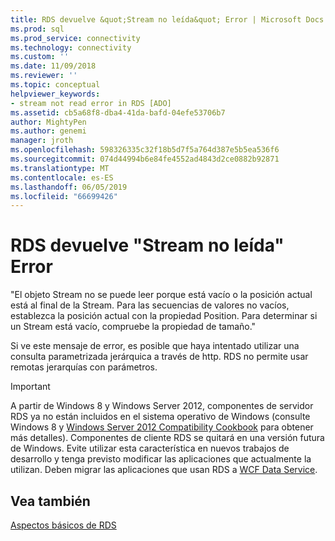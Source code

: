 ```yaml
---
title: RDS devuelve &quot;Stream no leída&quot; Error | Microsoft Docs
ms.prod: sql
ms.prod_service: connectivity
ms.technology: connectivity
ms.custom: ''
ms.date: 11/09/2018
ms.reviewer: ''
ms.topic: conceptual
helpviewer_keywords:
- stream not read error in RDS [ADO]
ms.assetid: cb5a68f8-dba4-41da-bafd-04efe53706b7
author: MightyPen
ms.author: genemi
manager: jroth
ms.openlocfilehash: 598326335c32f18b5d7f5a764d387e5b5ea536f6
ms.sourcegitcommit: 074d44994b6e84fe4552ad4843d2ce0882b92871
ms.translationtype: MT
ms.contentlocale: es-ES
ms.lasthandoff: 06/05/2019
ms.locfileid: "66699426"
---
```

# <a name="rds-returns-quotstream-not-readquot-error"></a>RDS devuelve &quot;Stream no leída&quot; Error
"El objeto Stream no se puede leer porque está vacío o la posición actual está al final de la Stream. Para las secuencias de valores no vacíos, establezca la posición actual con la propiedad Position. Para determinar si un Stream está vacío, compruebe la propiedad de tamaño."  
  
 Si ve este mensaje de error, es posible que haya intentado utilizar una consulta parametrizada jerárquica a través de http. RDS no permite usar remotas jerarquías con parámetros.  
  
> [!IMPORTANT]
>  A partir de Windows 8 y Windows Server 2012, componentes de servidor RDS ya no están incluidos en el sistema operativo de Windows (consulte Windows 8 y [Windows Server 2012 Compatibility Cookbook](https://www.microsoft.com/download/details.aspx?id=27416) para obtener más detalles). Componentes de cliente RDS se quitará en una versión futura de Windows. Evite utilizar esta característica en nuevos trabajos de desarrollo y tenga previsto modificar las aplicaciones que actualmente la utilizan. Deben migrar las aplicaciones que usan RDS a [WCF Data Service](https://go.microsoft.com/fwlink/?LinkId=199565).  
  
## <a name="see-also"></a>Vea también  
 [Aspectos básicos de RDS](../../../ado/guide/remote-data-service/rds-fundamentals.md)


